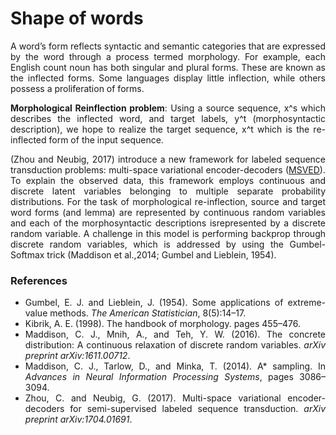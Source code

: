 <div class="container">
  <div class="row">
<!--     <div class="col-sm">
      <img align="left" src="logo.png" height=90/>
    </div> -->
    <div class="col">
      <h1 align="justify">
        Shape of words
      </h1>
    </div>
  </div>
</div>

<p align="justify">
A word’s form reflects syntactic and semantic categories that are expressed by the word through a process termed morphology. For example, each English count noun has both singular and plural forms. These are known as the inflected forms. Some languages display little inflection, while others possess a proliferation of forms.
</p>
<p align="justify">
<b>Morphological Reinflection problem</b>: Using a source sequence, x^s which describes the inflected word, and target labels, y^t (morphosyntactic description), we hope to realize the target sequence, x^t which is the re-inflected form of the input sequence.
</p>

<p align="justify">
(Zhou and Neubig, 2017) introduce a new framework for labeled sequence transduction problems: multi-space variational encoder-decoders (<a href="https://github.com/akashrajkn/MSVED-morph-reinflection">MSVED</a>). To explain the observed data, this framework employs continuous and discrete latent variables belonging to multiple separate probability distributions.  For the task of morphological re-inflection, source and target word forms (and lemma) are represented by continuous random variables and each of the morphosyntactic descriptions isrepresented by a discrete random variable.  A challenge in this model is performing backprop through discrete random variables, which is addressed by using the Gumbel-Softmax trick (Maddison et al.,2014; Gumbel and Lieblein, 1954).
</p>

<h3> References </h3>

<ul>
  <li align="justify"> Gumbel, E. J. and Lieblein, J. (1954).  Some applications of extreme-value methods. <i>The American Statistician</i>, 8(5):14–17. </li>

  <li align="justify"> Kibrik, A. E. (1998).  The handbook of morphology. pages 455–476. </li>

  <li align="justify"> Maddison, C. J., Mnih, A., and Teh, Y. W. (2016). The  concrete  distribution:  A  continuous relaxation of discrete random variables. <i>arXiv preprint arXiv:1611.00712</i>. </li>

  <li align="justify"> Maddison, C. J., Tarlow, D., and Minka, T. (2014). A* sampling. In <i>Advances in Neural Information Processing Systems</i>, pages 3086–3094. </li>
  
  <li align="justify"> Zhou, C. and Neubig, G. (2017).  Multi-space variational encoder-decoders for semi-supervised labeled sequence transduction. <i>arXiv preprint arXiv:1704.01691</i>. </li>
</ul>
